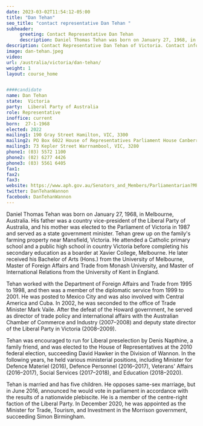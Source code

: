 ```yaml
---
date: 2023-03-02T11:54:12-05:00
title: "Dan Tehan"
seo_title: "contact representative Dan Tehan "
subheader:
     greeting: Contact Representative Dan Tehan
     description: Daniel Thomas Tehan was born on January 27, 1968, in Melbourne, Australia. 
description: Contact Representative Dan Tehan of Victoria. Contact information for Dan Tehan includes email address, phone number, and mailing address.
image: dan-tehan.jpeg
video:
url: /australia/victoria/dan-tehan/
weight: 1
layout: course_home


####candidate
name: Dan Tehan
state:	Victoria
party:	Liberal Party of Australia
role: Representative
inoffice: current
born:  27-1-1968
elected: 2022
mailing1: 190 Gray Street Hamilton, VIC, 3300
mailing2: PO Box 6022 House of Representatives Parliament House Canberra ACT 2600
mailing3: 73 Kepler Street Warrnambool, VIC, 3280
phone1:	(03) 5572 1100
phone2: (02) 6277 4426
phone3: (03) 5561 6405
fax1:
fax2:
fax3:
website: https://www.aph.gov.au/Senators_and_Members/Parliamentarian?MPID=210911
twitter: DanTehanWannon
facebook: DanTehanWannon
---
```


Daniel Thomas Tehan was born on January 27, 1968, in Melbourne, Australia. His father was a country vice-president of the Liberal Party of Australia, and his mother was elected to the Parliament of Victoria in 1987 and served as a state government minister. Tehan grew up on the family's farming property near Mansfield, Victoria. He attended a Catholic primary school and a public high school in country Victoria before completing his secondary education as a boarder at Xavier College, Melbourne. He later received his Bachelor of Arts (Hons.) from the University of Melbourne, Master of Foreign Affairs and Trade from Monash University, and Master of International Relations from the University of Kent in England.

Tehan worked with the Department of Foreign Affairs and Trade from 1995 to 1998, and then was a member of the diplomatic service from 1999 to 2001. He was posted to Mexico City and was also involved with Central America and Cuba. In 2002, he was seconded to the office of Trade Minister Mark Vaile. After the defeat of the Howard government, he served as director of trade policy and international affairs with the Australian Chamber of Commerce and Industry (2007–2008) and deputy state director of the Liberal Party in Victoria (2008–2009).

Tehan was encouraged to run for Liberal preselection by Denis Napthine, a family friend, and was elected to the House of Representatives at the 2010 federal election, succeeding David Hawker in the Division of Wannon. In the following years, he held various ministerial positions, including Minister for Defence Materiel (2016), Defence Personnel (2016–2017), Veterans' Affairs (2016–2017), Social Services (2017–2018), and Education (2018–2020).

Tehan is married and has five children. He opposes same-sex marriage, but in June 2016, announced he would vote in parliament in accordance with the results of a nationwide plebiscite. He is a member of the centre-right faction of the Liberal Party. In December 2020, he was appointed as the Minister for Trade, Tourism, and Investment in the Morrison government, succeeding Simon Birmingham.